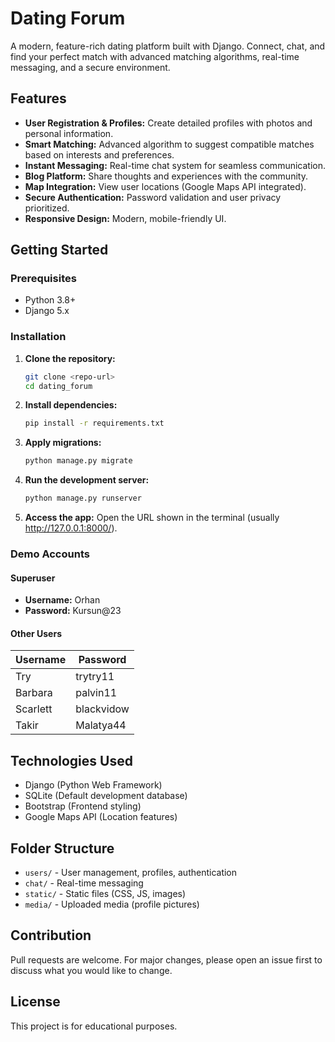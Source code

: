 # Dating Forum

A modern, feature-rich dating platform built with Django. Connect, chat, and find your perfect match with advanced matching algorithms, real-time messaging, and a secure environment.

## Features

- **User Registration & Profiles:** Create detailed profiles with photos and personal information.
- **Smart Matching:** Advanced algorithm to suggest compatible matches based on interests and preferences.
- **Instant Messaging:** Real-time chat system for seamless communication.
- **Blog Platform:** Share thoughts and experiences with the community.
- **Map Integration:** View user locations (Google Maps API integrated).
- **Secure Authentication:** Password validation and user privacy prioritized.
- **Responsive Design:** Modern, mobile-friendly UI.

## Getting Started

### Prerequisites
- Python 3.8+
- Django 5.x

### Installation
1. **Clone the repository:**
   ```bash
   git clone <repo-url>
   cd dating_forum
   ```
2. **Install dependencies:**
   ```bash
   pip install -r requirements.txt
   ```
3. **Apply migrations:**
   ```bash
   python manage.py migrate
   ```
4. **Run the development server:**
   ```bash
   python manage.py runserver
   ```
5. **Access the app:**
   Open the URL shown in the terminal (usually http://127.0.0.1:8000/).

### Demo Accounts

#### Superuser
- **Username:** Orhan
- **Password:** Kursun@23

#### Other Users
| Username  | Password    |
|-----------|-------------|
| Try       | trytry11    |
| Barbara   | palvin11    |
| Scarlett  | blackvidow  |
| Takir     | Malatya44   |

## Technologies Used
- Django (Python Web Framework)
- SQLite (Default development database)
- Bootstrap (Frontend styling)
- Google Maps API (Location features)

## Folder Structure
- `users/` - User management, profiles, authentication
- `chat/` - Real-time messaging
- `static/` - Static files (CSS, JS, images)
- `media/` - Uploaded media (profile pictures)

## Contribution
Pull requests are welcome. For major changes, please open an issue first to discuss what you would like to change.

## License
This project is for educational purposes. 